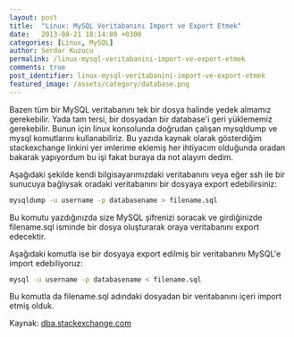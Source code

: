 ```yaml
---
layout: post
title:  "Linux: MySQL Veritabanını Import ve Export Etmek"
date:   2013-08-21 18:14:00 +0300
categories: [Linux, MySQL]
author: Serdar Kuzucu
permalink: /linux-mysql-veritabanini-import-ve-export-etmek
comments: true
post_identifier: linux-mysql-veritabanini-import-ve-export-etmek
featured_image: /assets/category/database.png
---
```


Bazen tüm bir MySQL veritabanını tek bir dosya halinde yedek almamız gerekebilir. 
Yada tam tersi, bir dosyadan bir database'i geri yüklememiz gerekebilir. 
Bunun için linux konsolunda doğrudan çalışan mysqldump ve mysql komutlarını kullanabiliriz. 
Bu yazıda kaynak olarak gösterdiğim stackexchange linkini yer imlerime eklemiş 
her ihtiyacım olduğunda oradan bakarak yapıyordum bu işi fakat buraya da not alayım dedim.

<!--more-->

Aşağıdaki şekilde kendi bilgisayarımızdaki veritabanını 
veya eğer ssh ile bir sunucuya bağlıysak oradaki veritabanını bir dosyaya export edebilirsiniz:

```bash
mysqldump -u username -p databasename > filename.sql
```

Bu komutu yazdığınızda size MySQL şifrenizi soracak 
ve girdiğinizde filename.sql isminde bir dosya oluşturarak oraya veritabanını export edecektir.

Aşağıdaki komutla ise bir dosyaya export edilmiş bir veritabanını MySQL'e import edebiliyoruz:

```bash
mysql -u username -p databasename < filename.sql
```

Bu komutla da filename.sql adındaki dosyadan bir veritabanını içeri import etmiş olduk.

Kaynak: [dba.stackexchange.com](http://dba.stackexchange.com/questions/25599/mysql-db-import-export-command-line-in-windows)
